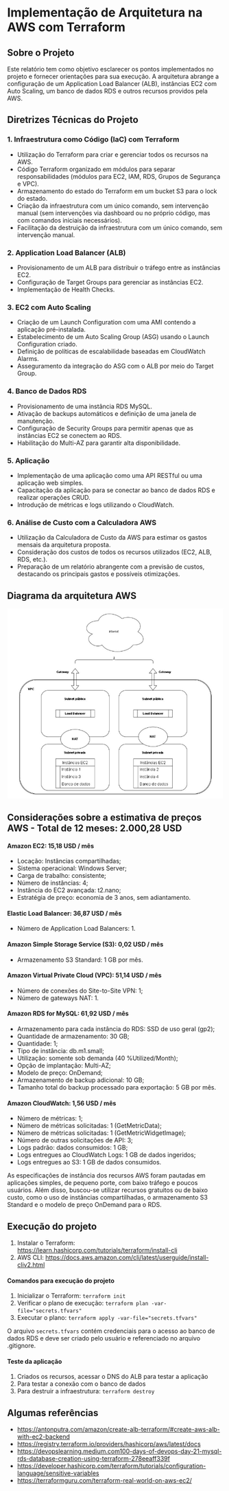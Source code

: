 # Implementação de Arquitetura na AWS com Terraform

## Sobre o Projeto

Este relatório tem como objetivo esclarecer os pontos implementados no projeto e fornecer orientações para sua execução. A arquitetura abrange a configuração de um Application Load Balancer (ALB), instâncias EC2 com Auto Scaling, um banco de dados RDS e outros recursos providos pela AWS.

## Diretrizes Técnicas do Projeto

### 1. Infraestrutura como Código (IaC) com Terraform

- Utilização do Terraform para criar e gerenciar todos os recursos na AWS.
- Código Terraform organizado em módulos para separar responsabilidades (módulos para EC2, IAM, RDS, Grupos de Segurança e VPC).
- Armazenamento do estado do Terraform em um bucket S3 para o lock do estado.
- Criação da infraestrutura com um único comando, sem intervenção manual (sem intervenções via dashboard ou no próprio código, mas com comandos iniciais necessários).
- Facilitação da destruição da infraestrutura com um único comando, sem intervenção manual.

### 2. Application Load Balancer (ALB)

- Provisionamento de um ALB para distribuir o tráfego entre as instâncias EC2.
- Configuração de Target Groups para gerenciar as instâncias EC2.
- Implementação de Health Checks.

### 3. EC2 com Auto Scaling

- Criação de um Launch Configuration com uma AMI contendo a aplicação pré-instalada.
- Estabelecimento de um Auto Scaling Group (ASG) usando o Launch Configuration criado.
- Definição de políticas de escalabilidade baseadas em CloudWatch Alarms.
- Asseguramento da integração do ASG com o ALB por meio do Target Group.

### 4. Banco de Dados RDS

- Provisionamento de uma instância RDS MySQL.
- Ativação de backups automáticos e definição de uma janela de manutenção.
- Configuração de Security Groups para permitir apenas que as instâncias EC2 se conectem ao RDS.
- Habilitação do Multi-AZ para garantir alta disponibilidade.

### 5. Aplicação

- Implementação de uma aplicação como uma API RESTful ou uma aplicação web simples.
- Capacitação da aplicação para se conectar ao banco de dados RDS e realizar operações CRUD.
- Introdução de métricas e logs utilizando o CloudWatch.

### 6. Análise de Custo com a Calculadora AWS

- Utilização da Calculadora de Custo da AWS para estimar os gastos mensais da arquitetura proposta.
- Consideração dos custos de todos os recursos utilizados (EC2, ALB, RDS, etc.).
- Preparação de um relatório abrangente com a previsão de custos, destacando os principais gastos e possíveis otimizações.

## Diagrama da arquitetura AWS 

![Diagrama](./arquitetura.jpg)

## Considerações sobre a estimativa de preços AWS - Total de 12 meses: 2.000,28 USD  

#### Amazon EC2: 15,18 USD / mês
- Locação: Instâncias compartilhadas;
- Sistema operacional: Windows Server;
- Carga de trabalho: consistente;
- Número de instâncias: 4;
- Instância do EC2 avançada: t2.nano;
- Estratégia de preço: economia de 3 anos, sem adiantamento.

#### Elastic Load Balancer: 36,87 USD / mês
- Número de Application Load Balancers: 1.

#### Amazon Simple Storage Service (S3): 0,02 USD / mês
- Armazenamento S3 Standard: 1 GB por mês.

#### Amazon Virtual Private Cloud (VPC): 51,14 USD / mês
- Número de conexões do Site-to-Site VPN: 1;
- Número de gateways NAT: 1.

#### Amazon RDS for MySQL: 61,92 USD / mês
- Armazenamento para cada instância do RDS: SSD de uso geral (gp2);
- Quantidade de armazenamento: 30 GB;
- Quantidade: 1;
- Tipo de instância: db.m1.small;
- Utilização: somente sob demanda (40 %Utilized/Month); 
- Opção de implantação: Multi-AZ;
- Modelo de preço: OnDemand;
- Armazenamento de backup adicional: 10 GB;
- Tamanho total do backup processado para exportação: 5 GB por mês.

#### Amazon CloudWatch: 1,56 USD / mês
- Número de métricas: 1;
- Número de métricas solicitadas: 1 (GetMetricData);
- Número de métricas solicitadas: 1 (GetMetricWidgetImage);
- Número de outras solicitações de API: 3; 
- Logs padrão: dados consumidos: 1 GB;
- Logs entregues ao CloudWatch Logs: 1 GB de dados ingeridos;
- Logs entregues ao S3: 1 GB de dados consumidos.

As especificações de instância dos recursos AWS foram pautadas em aplicações simples, de pequeno porte, com baixo tráfego e poucos usuários. Além disso, buscou-se utilizar recursos gratuitos ou de baixo custo, como o uso de instâncias compartilhadas, o armazenamento S3 Standard e o modelo de preço OnDemand para o RDS.

## Execução do projeto

1. Instalar o Terraform: https://learn.hashicorp.com/tutorials/terraform/install-cli
2. AWS CLI: https://docs.aws.amazon.com/cli/latest/userguide/install-cliv2.html

#### Comandos para execução do projeto

1. Inicializar o Terraform: `terraform init`
2. Verificar o plano de execução: `terraform plan -var-file="secrets.tfvars"`
3. Executar o plano: `terraform apply -var-file="secrets.tfvars"`

O arquivo `secrets.tfvars` contém credenciais para o acesso ao banco de dados RDS e deve ser criado pelo usuário e referenciado no arquivo .gitignore.

#### Teste da aplicação

1. Criados os recursos, acessar o DNS do ALB para testar a aplicação
2. Para testar a conexão com o banco de dados
3. Para destruir a infraestrutura: `terraform destroy`


## Algumas referências
- https://antonputra.com/amazon/create-alb-terraform/#create-aws-alb-with-ec2-backend
- https://registry.terraform.io/providers/hashicorp/aws/latest/docs
- https://devopslearning.medium.com100-days-of-devops-day-21-mysql-rds-database-creation-using-terraform-278eeaff339f
- https://developer.hashicorp.com/terraform/tutorials/configuration-language/sensitive-variables
- https://terraformguru.com/terraform-real-world-on-aws-ec2/